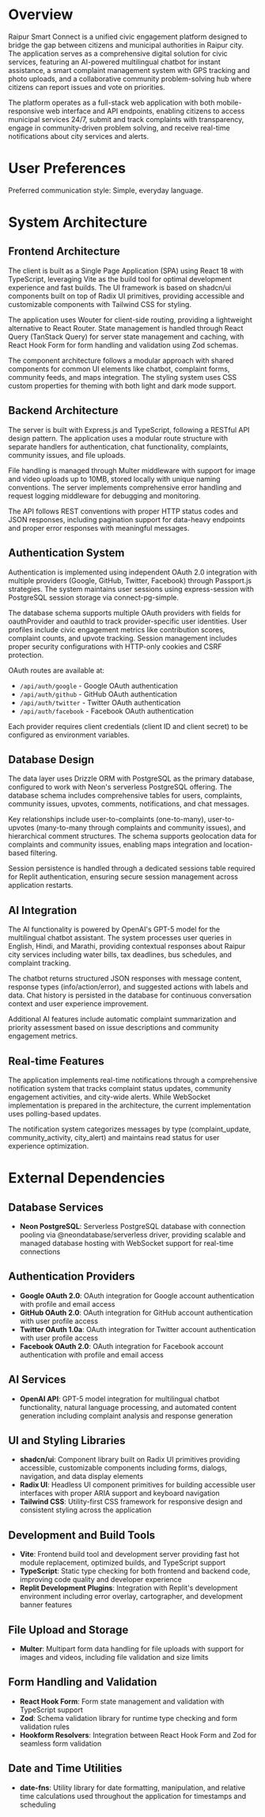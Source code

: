 # Overview

Raipur Smart Connect is a unified civic engagement platform designed to bridge the gap between citizens and municipal authorities in Raipur city. The application serves as a comprehensive digital solution for civic services, featuring an AI-powered multilingual chatbot for instant assistance, a smart complaint management system with GPS tracking and photo uploads, and a collaborative community problem-solving hub where citizens can report issues and vote on priorities.

The platform operates as a full-stack web application with both mobile-responsive web interface and API endpoints, enabling citizens to access municipal services 24/7, submit and track complaints with transparency, engage in community-driven problem solving, and receive real-time notifications about city services and alerts.

# User Preferences

Preferred communication style: Simple, everyday language.

# System Architecture

## Frontend Architecture
The client is built as a Single Page Application (SPA) using React 18 with TypeScript, leveraging Vite as the build tool for optimal development experience and fast builds. The UI framework is based on shadcn/ui components built on top of Radix UI primitives, providing accessible and customizable components with Tailwind CSS for styling.

The application uses Wouter for client-side routing, providing a lightweight alternative to React Router. State management is handled through React Query (TanStack Query) for server state management and caching, with React Hook Form for form handling and validation using Zod schemas.

The component architecture follows a modular approach with shared components for common UI elements like chatbot, complaint forms, community feeds, and maps integration. The styling system uses CSS custom properties for theming with both light and dark mode support.

## Backend Architecture
The server is built with Express.js and TypeScript, following a RESTful API design pattern. The application uses a modular route structure with separate handlers for authentication, chat functionality, complaints, community issues, and file uploads.

File handling is managed through Multer middleware with support for image and video uploads up to 10MB, stored locally with unique naming conventions. The server implements comprehensive error handling and request logging middleware for debugging and monitoring.

The API follows REST conventions with proper HTTP status codes and JSON responses, including pagination support for data-heavy endpoints and proper error responses with meaningful messages.

## Authentication System
Authentication is implemented using independent OAuth 2.0 integration with multiple providers (Google, GitHub, Twitter, Facebook) through Passport.js strategies. The system maintains user sessions using express-session with PostgreSQL session storage via connect-pg-simple.

The database schema supports multiple OAuth providers with fields for oauthProvider and oauthId to track provider-specific user identities. User profiles include civic engagement metrics like contribution scores, complaint counts, and upvote tracking. Session management includes proper security configurations with HTTP-only cookies and CSRF protection.

OAuth routes are available at:
- `/api/auth/google` - Google OAuth authentication
- `/api/auth/github` - GitHub OAuth authentication  
- `/api/auth/twitter` - Twitter OAuth authentication
- `/api/auth/facebook` - Facebook OAuth authentication

Each provider requires client credentials (client ID and client secret) to be configured as environment variables.

## Database Design
The data layer uses Drizzle ORM with PostgreSQL as the primary database, configured to work with Neon's serverless PostgreSQL offering. The database schema includes comprehensive tables for users, complaints, community issues, upvotes, comments, notifications, and chat messages.

Key relationships include user-to-complaints (one-to-many), user-to-upvotes (many-to-many through complaints and community issues), and hierarchical comment structures. The schema supports geolocation data for complaints and community issues, enabling maps integration and location-based filtering.

Session persistence is handled through a dedicated sessions table required for Replit authentication, ensuring secure session management across application restarts.

## AI Integration
The AI functionality is powered by OpenAI's GPT-5 model for the multilingual chatbot assistant. The system processes user queries in English, Hindi, and Marathi, providing contextual responses about Raipur city services including water bills, tax deadlines, bus schedules, and complaint tracking.

The chatbot returns structured JSON responses with message content, response types (info/action/error), and suggested actions with labels and data. Chat history is persisted in the database for continuous conversation context and user experience improvement.

Additional AI features include automatic complaint summarization and priority assessment based on issue descriptions and community engagement metrics.

## Real-time Features
The application implements real-time notifications through a comprehensive notification system that tracks complaint status updates, community engagement activities, and city-wide alerts. While WebSocket implementation is prepared in the architecture, the current implementation uses polling-based updates.

The notification system categorizes messages by type (complaint_update, community_activity, city_alert) and maintains read status for user experience optimization.

# External Dependencies

## Database Services
- **Neon PostgreSQL**: Serverless PostgreSQL database with connection pooling via @neondatabase/serverless driver, providing scalable and managed database hosting with WebSocket support for real-time connections

## Authentication Providers
- **Google OAuth 2.0**: OAuth integration for Google account authentication with profile and email access
- **GitHub OAuth 2.0**: OAuth integration for GitHub account authentication with user profile access
- **Twitter OAuth 1.0a**: OAuth integration for Twitter account authentication with user profile access
- **Facebook OAuth 2.0**: OAuth integration for Facebook account authentication with profile and email access

## AI Services
- **OpenAI API**: GPT-5 model integration for multilingual chatbot functionality, natural language processing, and automated content generation including complaint analysis and response generation

## UI and Styling Libraries
- **shadcn/ui**: Component library built on Radix UI primitives providing accessible, customizable components including forms, dialogs, navigation, and data display elements
- **Radix UI**: Headless UI component primitives for building accessible user interfaces with proper ARIA support and keyboard navigation
- **Tailwind CSS**: Utility-first CSS framework for responsive design and consistent styling across the application

## Development and Build Tools
- **Vite**: Frontend build tool and development server providing fast hot module replacement, optimized builds, and TypeScript support
- **TypeScript**: Static type checking for both frontend and backend code, improving code quality and developer experience
- **Replit Development Plugins**: Integration with Replit's development environment including error overlay, cartographer, and development banner features

## File Upload and Storage
- **Multer**: Multipart form data handling for file uploads with support for images and videos, including file validation and size limits

## Form Handling and Validation
- **React Hook Form**: Form state management and validation with TypeScript support
- **Zod**: Schema validation library for runtime type checking and form validation rules
- **Hookform Resolvers**: Integration between React Hook Form and Zod for seamless form validation

## Date and Time Utilities
- **date-fns**: Utility library for date formatting, manipulation, and relative time calculations used throughout the application for timestamps and scheduling